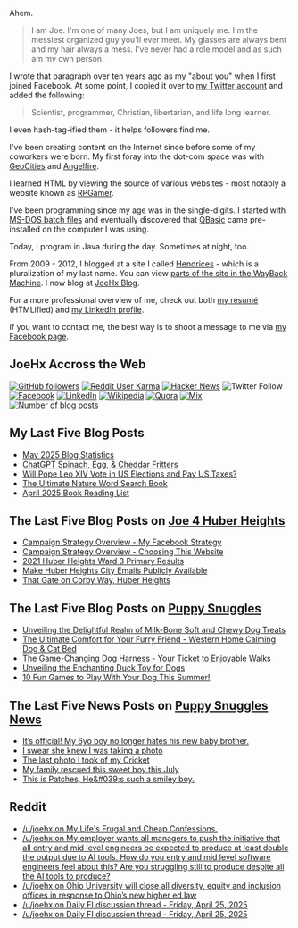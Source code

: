 Ahem.

> I am Joe. I'm one of many Joes, but I am uniquely me. I'm the messiest organized guy you'll ever meet. My glasses are always bent and my hair always a mess. I've never had a role model and as such am my own person.

I wrote that paragraph over ten years ago as my "about you" when I first joined Facebook. At some point, I copied it over to [my Twitter account](https://twitter.com/JoeHxBlog) and added the following:

> Scientist, programmer, Christian, libertarian, and life long learner.

I even hash-tag-ified them - it helps followers find me.

I've been creating content on the Internet since before some of my coworkers were born. My first foray into the dot-com space was with [GeoCities](https://en.wikipedia.org/wiki/Yahoo!_GeoCities) and [Angelfire](https://en.wikipedia.org/wiki/Angelfire).

I learned HTML by viewing the source of various websites - most notably a website known as [RPGamer](https://rpgamer.com/).

I've been programming since my age was in the single-digits. I started with [MS-DOS batch files](https://en.wikipedia.org/wiki/Batch_file) and eventually discovered that [QBasic](https://en.wikipedia.org/wiki/QBasic) came pre-installed on the computer I was using.

Today, I program in Java during the day. Sometimes at night, too.

From 2009 - 2012, I blogged at a site I called [Hendrices](https://www.facebook.com/Hendricescom/) - which is a pluralization of my last name. You can view [parts of the site in the WayBack Machine](https://web.archive.org/web/20090731115109/http://www.hendrices.com/). I now blog at [JoeHx Blog](https://www.joehxblog.com/).

For a more professional overview of me, check out both [my r&eacute;sum&eacute;](https://www.joehxblog.com/resume/) (HTMLified) and [my LinkedIn profile](https://www.linkedin.com/in/joehx/).

If you want to contact me, the best way is to shoot a message to me via [my Facebook page](https://www.facebook.com/JoeHxBlog/).

## JoeHx Accross the Web

[![GitHub followers](https://img.shields.io/github/followers/hendrixjoseph?label=GitHub&style=for-the-badge&logo=github)](https://github.com/hendrixjoseph)
[![Reddit User Karma](https://img.shields.io/reddit/user-karma/combined/joehx?label=Reddit&style=for-the-badge&logo=reddit)](https://www.reddit.com/user/joehx/)
[![Hacker News](https://img.shields.io/badge/dynamic/json?label=hacker+news&query=%24.karma&url=https%3A%2F%2Fhacker-news.firebaseio.com%2Fv0%2Fuser%2Fjoehx2.json&color=ff6600&style=for-the-badge&logo=y-combinator)](https://news.ycombinator.com/user?id=joehx2)
![Twitter Follow](https://img.shields.io/twitter/follow/JoeHxBlog?label=Twitter&style=for-the-badge&logo=twitter&color=1da1f2)
[![Facebook](https://img.shields.io/static/v1?label=FACEBOOK&message=137%20LIKES&color=3b5998&style=for-the-badge&logo=facebook)](https://www.facebook.com/JoeHxBlog)
[![LinkedIn](https://img.shields.io/static/v1?label=linkedin&message=193%20connections&color=2867b2&style=for-the-badge&logo=linkedin)](https://www.linkedin.com/in/joehx)
[![Wikipedia](https://img.shields.io/badge/dynamic/xml?label=wikipedia&query=%2F%2F%2A%5B%40id%3D%22general-stats%22%5D%2Fdiv%2Fdiv%2Fdiv%5B1%5D%2Ftable%2Ftbody%2Ftr%5B11%5D%2Ftd%5B2%5D%2Fstrong&suffix=%20edits&url=https%3A%2F%2Fxtools.wmflabs.org%2Fec%2Fen.wikipedia.org%2FHendrixjoseph&style=for-the-badge&logo=wikipedia&color=9f9f9f)](https://en.wikipedia.org/wiki/User:Hendrixjoseph)
[![Quora](https://img.shields.io/static/v1?label=quora&message=110%20followers&color=b92b27&style=for-the-badge&logo=quora&logoColor=b92b27)](https://www.quora.com/profile/Joseph-Hendrix)
[![Mix](https://img.shields.io/static/v1?label=mix&message=14k%20followers&color=ff8126&style=for-the-badge&logo=mix&logoColor=ff8126)](https://mix.com/joehx)
[![Number of blog posts](https://img.shields.io/endpoint?style=for-the-badge&url=https%3A%2F%2Fwww.joehxblog.com%2Fdata%2Fnumposts.json)](https://www.joehxblog.com/)

## My Last Five Blog Posts

<!-- JOEHXBLOG:START -->
- [May 2025 Blog Statistics](https://www.joehxblog.com/may-2025-blog-statistics/)
- [ChatGPT Spinach, Egg, &amp; Cheddar Fritters](https://www.joehxblog.com/chatgpt-spinach-egg-cheddar-fritters/)
- [Will Pope Leo XIV Vote in US Elections and Pay US Taxes?](https://www.joehxblog.com/will-pope-leo-xiv-vote-in-us-elections-and-pay-us-taxes/)
- [The Ultimate Nature Word Search Book](https://www.joehxblog.com/the-ultimate-nature-word-search-book/)
- [April 2025 Book Reading List](https://www.joehxblog.com/april-2025-book-reading-list/)
<!-- JOEHXBLOG:END -->

## The Last Five Blog Posts on [Joe 4 Huber Heights](https://www.joe4huberheights.com/)

<!-- JOE4HUBERHEIGHTS:START -->
- [Campaign Strategy Overview - My Facebook Strategy](https://www.joe4huberheights.com/my-facebook-strategy/)
- [Campaign Strategy Overview - Choosing This Website](https://www.joe4huberheights.com/choosing-this-website/)
- [2021 Huber Heights Ward 3 Primary Results](https://www.joe4huberheights.com/2021-huber-heights-primary-results/)
- [Make Huber Heights City Emails Publicly Available](https://www.joe4huberheights.com/make-huber-heights-city-emails-publicly-available/)
- [That Gate on Corby Way, Huber Heights](https://www.joe4huberheights.com/that-gate-on-corby-way/)
<!-- JOE4HUBERHEIGHTS:END -->

## The Last Five Blog Posts on [Puppy Snuggles](https://www.puppy-snuggles.com/)

<!-- PUPPY-SNUGGLES:START -->
- [Unveiling the Delightful Realm of Milk-Bone Soft and Chewy Dog Treats](https://www.puppy-snuggles.com/blog/unveiling-the-delightful-realm-of-milk-bone-soft-and-chewy-dog-treats/)
- [The Ultimate Comfort for Your Furry Friend - Western Home Calming Dog &amp; Cat Bed](https://www.puppy-snuggles.com/blog/the-ultimate-comfort-for-your-furry-friend-western-home-calming-dog-and-cat-bed/)
- [The Game-Changing Dog Harness - Your Ticket to Enjoyable Walks](https://www.puppy-snuggles.com/blog/the-game-changing-dog-harness-your-ticket-to-enjoyable-walks/)
- [Unveiling the Enchanting Duck Toy for Dogs](https://www.puppy-snuggles.com/blog/unveiling-the-enchanting-duck-toy-for-dogs/)
- [10 Fun Games to Play With Your Dog This Summer!](https://www.puppy-snuggles.com/blog/10-fun-games-to-play-with-your-dog-this-summer/)
<!-- PUPPY-SNUGGLES:END -->

## The Last Five News Posts on [Puppy Snuggles News](https://news.puppy-snuggles.com/)

<!-- PUPPY-SNUGGLES-NEWS:START -->
- [It’s official! My 6yo boy no longer hates his new baby brother.](https://news.puppy-snuggles.com/83781317/its-official-my-6yo-boy-no-longer-hates-his-new-baby-brother)
- [I swear she knew I was taking a photo](https://news.puppy-snuggles.com/69511655/i-swear-she-knew-i-was-taking-a-photo)
- [The last photo I took of my Cricket](https://news.puppy-snuggles.com/66355846/the-last-photo-i-took-of-my-cricket)
- [My family rescued this sweet boy this July](https://news.puppy-snuggles.com/63629076/my-family-rescued-this-sweet-boy-this-july)
- [This is Patches, He&amp;#039;s such a smiley boy.](https://news.puppy-snuggles.com/58668021/this-is-patches-hes-such-a-smiley-boy)
<!-- PUPPY-SNUGGLES-NEWS:END -->

## Reddit

<!-- REDDIT:START -->
- [/u/joehx on My Life&#39;s Frugal and Cheap Confessions.](https://www.reddit.com/r/Frugal/comments/1kn4065/my_lifes_frugal_and_cheap_confessions/msfwcgh/)
- [/u/joehx on My employer wants all managers to push the initiative that all entry and mid level engineers be expected to produce at least double the output due to AI tools. How do you entry and mid level software engineers feel about this? Are you struggling still to produce despite all the AI tools to produce?](https://www.reddit.com/r/cscareerquestions/comments/1kmjia3/my_employer_wants_all_managers_to_push_the/msb4d9s/)
- [/u/joehx on Ohio University will close all diversity, equity and inclusion offices in response to Ohio’s new higher ed law](https://www.reddit.com/r/Columbus/comments/1katc17/ohio_university_will_close_all_diversity_equity/mpq3i14/)
- [/u/joehx on Daily FI discussion thread - Friday, April 25, 2025](https://www.reddit.com/r/financialindependence/comments/1k7gde6/daily_fi_discussion_thread_friday_april_25_2025/mp0y8bn/)
- [/u/joehx on Daily FI discussion thread - Friday, April 25, 2025](https://www.reddit.com/r/financialindependence/comments/1k7gde6/daily_fi_discussion_thread_friday_april_25_2025/mp0qc8w/)
<!-- REDDIT:END -->
